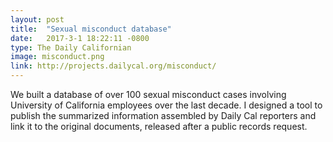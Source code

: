 ```yaml
---
layout: post
title:  "Sexual misconduct database"
date:   2017-3-1 18:22:11 -0800
type: The Daily Californian
image: misconduct.png
link: http://projects.dailycal.org/misconduct/
---
```

We built a database of over 100 sexual misconduct cases involving University of California employees over the last decade. I designed a tool to publish the summarized information assembled by Daily Cal reporters and link it to the original documents, released after a public records request.